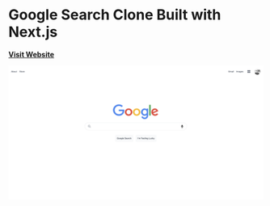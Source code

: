 # Google Search Clone Built with Next.js

**[Visit Website](https://google-search-clone-pearl.vercel.app/)**

![](img/google-search-clone.png)

